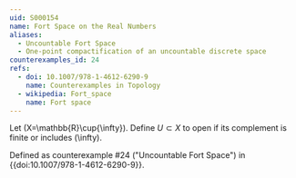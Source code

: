 ```yaml
---
uid: S000154
name: Fort Space on the Real Numbers
aliases:
  - Uncountable Fort Space
  - One-point compactification of an uncountable discrete space
counterexamples_id: 24
refs:
  - doi: 10.1007/978-1-4612-6290-9 
    name: Counterexamples in Topology
  - wikipedia: Fort_space
    name: Fort space
---
```

Let \(X=\mathbb{R}\cup\{\infty\}\).
Define $U \subset X$ to open if its complement is finite or includes \(\infty\).

Defined as counterexample #24 ("Uncountable Fort Space")
in {{doi:10.1007/978-1-4612-6290-9}}.

